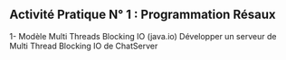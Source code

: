 ## Activité Pratique N° 1 : Programmation Résaux

1-  Modèle Multi Threads Blocking IO (java.io)
    Développer un serveur de Multi Thread Blocking IO de ChatServer

